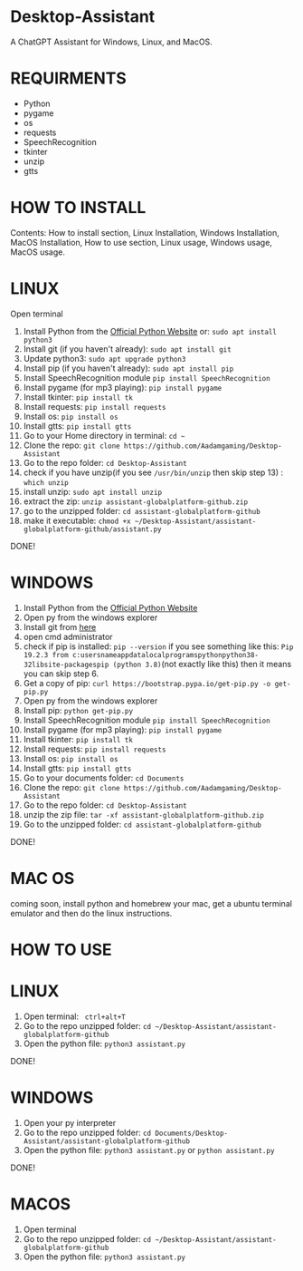 # Desktop-Assistant
A ChatGPT Assistant for Windows, Linux, and MacOS.

# REQUIRMENTS
- Python
- pygame
- os
- requests
- SpeechRecognition
- tkinter
- unzip
- gtts

# HOW TO INSTALL 
Contents: How to install section, Linux Installation, Windows Installation, MacOS Installation, How to use section, Linux usage, Windows usage, MacOS usage.

# LINUX

Open terminal

1. Install Python from the [Official Python Website](https://www.python.org/downloads/source/) or: `sudo apt install python3`
2. Install git (if you haven't already): `sudo apt install git`
3. Update python3: `sudo apt upgrade python3`
4. Install pip (if you haven't already): `sudo apt install pip`
5. Install SpeechRecognition module `pip install SpeechRecognition`
6. Install pygame (for mp3 playing): `pip install pygame`
7. Install tkinter: `pip install tk`
8. Install requests: `pip install requests`
9. Install os: `pip install os`
10. Install gtts: `pip install gtts`
11. Go to your Home directory in terminal: `cd ~`
12. Clone the repo: `git clone https://github.com/Aadamgaming/Desktop-Assistant`
13. Go to the repo folder: `cd Desktop-Assistant`
14. check if you have unzip(if you see `/usr/bin/unzip` then skip step 13) : `which unzip`
15. install unzip: `sudo apt install unzip`
16. extract the zip: `unzip assistant-globalplatform-github.zip`
17. go to the unzipped folder: `cd assistant-globalplatform-github`
18. make it executable: `chmod +x ~/Desktop-Assistant/assistant-globalplatform-github/assistant.py`

DONE!

# WINDOWS
1. Install Python from the [Official Python Website](https://www.python.org/downloads/windows/)
2. Open py from the windows explorer
3. Install git from [here](https://git-scm.com/download/win)
4. open cmd administrator
5. check if pip is installed: `pip --version` if you see something like this: `Pip 19.2.3 from c:usersnameappdatalocalprogramspythonpython38-32libsite-packagespip (python 3.8)`(not exactly like this) then it means you can skip step 6.
6. Get a copy of pip: `curl https://bootstrap.pypa.io/get-pip.py -o get-pip.py`
7. Open py from the windows explorer
8. Install pip: `python get-pip.py`
9. Install SpeechRecognition module `pip install SpeechRecognition`
10. Install pygame (for mp3 playing): `pip install pygame`
11. Install tkinter: `pip install tk`
12. Install requests: `pip install requests`
13. Install os: `pip install os`
14. Install gtts: `pip install gtts`
15. Go to your documents folder: `cd Documents`
16. Clone the repo: `git clone https://github.com/Aadamgaming/Desktop-Assistant`
17. Go to the repo folder: `cd Desktop-Assistant`
18. unzip the zip file: `tar -xf assistant-globalplatform-github.zip`
19. Go to the unzipped folder: `cd assistant-globalplatform-github`
   
DONE!

# MAC OS

coming soon, 
install python and homebrew your mac, get a ubuntu terminal emulator and then do the linux instructions.



# HOW TO USE

# LINUX

1. Open terminal: ` ctrl+alt+T`
2. Go to the repo unzipped folder: `cd ~/Desktop-Assistant/assistant-globalplatform-github`
3. Open the python file: `python3 assistant.py`

DONE!

# WINDOWS

1. Open your py interpreter
2. Go to the repo unzipped folder: `cd Documents/Desktop-Assistant/assistant-globalplatform-github`
3. Open the python file: `python3 assistant.py` or `python assistant.py`

DONE!

# MACOS

1. Open terminal
2. Go to the repo unzipped folder: `cd ~/Desktop-Assistant/assistant-globalplatform-github`
3. Open the python file: `python3 assistant.py`
